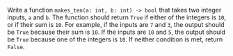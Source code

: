 Write a function `makes_ten(a: int, b: int) -> bool` that takes two integer inputs, `a` and `b`. The function should return `True` if either of the integers is `10`, or if their sum is `10`. For example, if the inputs are `7` and `3`, the output should be `True` because their sum is `10`. If the inputs are `10` and `5`, the output should be `True` because one of the integers is `10`. If neither condition is met, return `False`.
